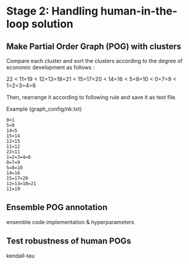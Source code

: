# Stage 2: Handling human-in-the-loop solution  

## Make Partial Order Graph (POG) with clusters

Compare each cluster and sort the clusters according to the degree of economic development as follows :

22 < 11=19 < 12=13=18=21 < 15=17=20 < 14=16 < 5=8=10 < 0=7=9 < 1=2=3=4=6

Then, rearrange it according to following rule and save it as text file.

Example (graph_config/nk.txt)

```
0<1
5<0
14<5
15<14
12<15
11<12
22<11
1=2=3=4=6
0=7=9
5=8=10
14=16
15=17=20
12=13=18=21
11=19
```

## Ensemble POG annotation  
<TODO>  ensemble code implementation & hyperparameters  

## Test robustness of human POGs
<TODO>  kendall-tau
